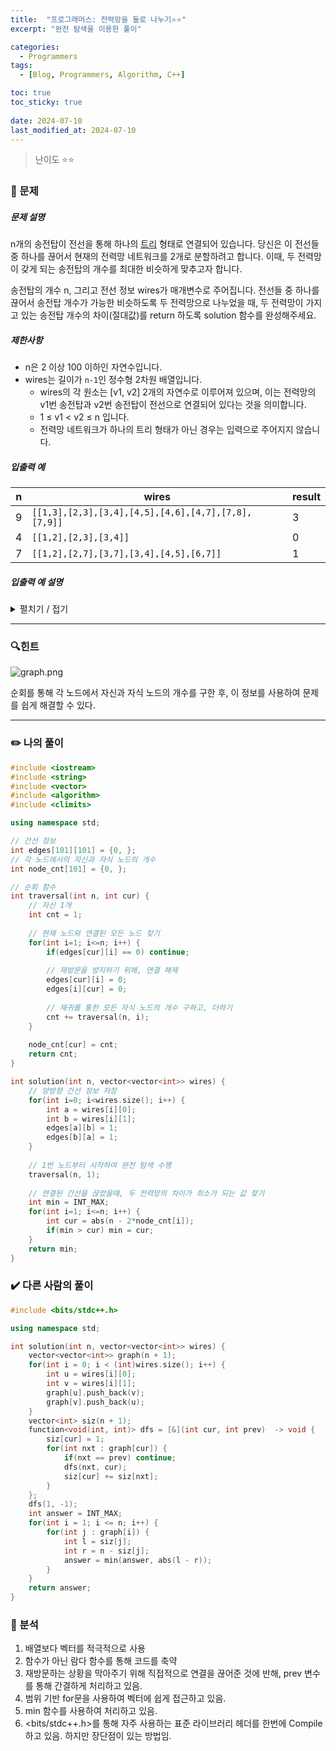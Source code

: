 ```yaml
---
title:  "프로그래머스: 전력망을 둘로 나누기⭐⭐"
excerpt: "완전 탐색을 이용한 풀이"

categories:
  - Programmers
tags:
  - [Blog, Programmers, Algorithm, C++]

toc: true
toc_sticky: true
 
date: 2024-07-10
last_modified_at: 2024-07-10
---
```

> 난이도 ⭐⭐

### 🧐 문제
##### 문제 설명

n개의 송전탑이 전선을 통해 하나의 [트리](https://en.wikipedia.org/wiki/Tree_(data_structure)) 형태로 연결되어 있습니다. 당신은 이 전선들 중 하나를 끊어서 현재의 전력망 네트워크를 2개로 분할하려고 합니다. 이때, 두 전력망이 갖게 되는 송전탑의 개수를 최대한 비슷하게 맞추고자 합니다.

송전탑의 개수 n, 그리고 전선 정보 wires가 매개변수로 주어집니다. 전선들 중 하나를 끊어서 송전탑 개수가 가능한 비슷하도록 두 전력망으로 나누었을 때, 두 전력망이 가지고 있는 송전탑 개수의 차이(절대값)를 return 하도록 solution 함수를 완성해주세요.

##### 제한사항

- n은 2 이상 100 이하인 자연수입니다.
- wires는 길이가 `n-1`인 정수형 2차원 배열입니다.
    - wires의 각 원소는 [v1, v2] 2개의 자연수로 이루어져 있으며, 이는 전력망의 v1번 송전탑과 v2번 송전탑이 전선으로 연결되어 있다는 것을 의미합니다.
    - 1 ≤ v1 < v2 ≤ n 입니다.
    - 전력망 네트워크가 하나의 트리 형태가 아닌 경우는 입력으로 주어지지 않습니다.

##### 입출력 예

| n   | wires                                               | result |
| --- | --------------------------------------------------- | ------ |
| 9   | `[[1,3],[2,3],[3,4],[4,5],[4,6],[4,7],[7,8],[7,9]]` | 3      |
| 4   | `[[1,2],[2,3],[3,4]]`                               | 0      |
| 7   | `[[1,2],[2,7],[3,7],[3,4],[4,5],[6,7]]`             | 1      |

##### 입출력 예 설명
<details>
<summary>펼치기 / 접기</summary>

입출력 예 #1

- 다음 그림은 주어진 입력을 해결하는 방법 중 하나를 나타낸 것입니다.
- ![ex1.png](https://grepp-programmers.s3.ap-northeast-2.amazonaws.com/files/production/5b8a0dcd-cba0-47ca-b5e3-d3bafc81f9d6/ex1.png)
- 4번과 7번을 연결하는 전선을 끊으면 두 전력망은 각 6개와 3개의 송전탑을 가지며, 이보다 더 비슷한 개수로 전력망을 나눌 수 없습니다.
- 또 다른 방법으로는 3번과 4번을 연결하는 전선을 끊어도 최선의 정답을 도출할 수 있습니다.

입출력 예 #2

- 다음 그림은 주어진 입력을 해결하는 방법을 나타낸 것입니다.
- ![ex2.png](https://grepp-programmers.s3.ap-northeast-2.amazonaws.com/files/production/b28865e1-a18e-429d-ae7a-14e77e801539/ex2.png)
- 2번과 3번을 연결하는 전선을 끊으면 두 전력망이 모두 2개의 송전탑을 가지게 되며, 이 방법이 최선입니다.

입출력 예 #3

- 다음 그림은 주어진 입력을 해결하는 방법을 나타낸 것입니다.
- ![ex3.png](https://grepp-programmers.s3.ap-northeast-2.amazonaws.com/files/production/0a7f21af-1e07-4015-8ad3-c06155c613b3/ex3.png)
- 3번과 7번을 연결하는 전선을 끊으면 두 전력망이 각각 4개와 3개의 송전탑을 가지게 되며, 이 방법이 최선입니다.
</details>

---
### 🔍힌트
![graph.png](https://github.com/SoftHamzzi/comments/assets/67397908/9f7bc5bc-0ab6-45cf-9885-69b9929c9698)

순회를 통해 각 노드에서 자신과 자식 노드의 개수를 구한 후, 이 정보를 사용하여 문제를 쉽게 해결할 수 있다.

---
### ✏️ 나의 풀이

```cpp
#include <iostream>
#include <string>
#include <vector>
#include <algorithm>
#include <climits>

using namespace std;

// 간선 정보
int edges[101][101] = {0, };
// 각 노드에서의 자신과 자식 노드의 개수
int node_cnt[101] = {0, };

// 순회 함수
int traversal(int n, int cur) {
    // 자신 1개
    int cnt = 1;
    
    // 현재 노드와 연결된 모든 노드 찾기
    for(int i=1; i<=n; i++) {
        if(edges[cur][i] == 0) continue;
        
        // 재방문을 방지하기 위해, 연결 해제
        edges[cur][i] = 0;
        edges[i][cur] = 0;
        
        // 재귀를 통한 모든 자식 노드의 개수 구하고, 더하기
        cnt += traversal(n, i);
    }
    
    node_cnt[cur] = cnt;
    return cnt;
}

int solution(int n, vector<vector<int>> wires) {
    // 양방향 간선 정보 저장
    for(int i=0; i<wires.size(); i++) {
        int a = wires[i][0];
        int b = wires[i][1];
        edges[a][b] = 1;
        edges[b][a] = 1;
    }
    
    // 1번 노드부터 시작하여 완전 탐색 수행 
    traversal(n, 1);
    
    // 연결된 간선을 끊었을때, 두 전력망의 차이가 최소가 되는 값 찾기
    int min = INT_MAX;
    for(int i=1; i<=n; i++) {
        int cur = abs(n - 2*node_cnt[i]);
        if(min > cur) min = cur;
    }
    return min;
}
```

### ✔️ 다른 사람의 풀이
```cpp
#include <bits/stdc++.h>

using namespace std;

int solution(int n, vector<vector<int>> wires) {
    vector<vector<int>> graph(n + 1);
    for(int i = 0; i < (int)wires.size(); i++) {
        int u = wires[i][0];
        int v = wires[i][1];
        graph[u].push_back(v);
        graph[v].push_back(u);
    }
    vector<int> siz(n + 1);
    function<void(int, int)> dfs = [&](int cur, int prev)  -> void {
        siz[cur] = 1;
        for(int nxt : graph[cur]) {
            if(nxt == prev) continue;
            dfs(nxt, cur);
            siz[cur] += siz[nxt];
        }
    };
    dfs(1, -1);
    int answer = INT_MAX;
    for(int i = 1; i <= n; i++) {
        for(int j : graph[i]) {
            int l = siz[j];
            int r = n - siz[j];
            answer = min(answer, abs(l - r));
        }
    }
    return answer;
}
```

### 🧐 분석
1. 배열보다 벡터를 적극적으로 사용
2. 함수가 아닌 람다 함수를 통해 코드를 축약
3. 재방문하는 상황을 막아주기 위해 직접적으로 연결을 끊어준 것에 반해,
    prev 변수를 통해 간결하게 처리하고 있음.
4. 범위 기반 for문을 사용하여 벡터에 쉽게 접근하고 있음.
5. min 함수를 사용하여 처리하고 있음.
6. <bits/stdc++.h>를 통해 자주 사용하는 표준 라이브러리 헤더를 한번에 Compile하고 있음. 하지만 장단점이 있는 방법임.